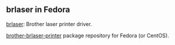 brlaser in Fedora
-----------------
[brlaser](https://github.com/pdewacht/brlaser): Brother laser printer driver.

[brother-brlaser-printer](https://copr.fedorainfracloud.org/coprs/musinsky/brlaser/)
package repository for Fedora (or CentOS).
